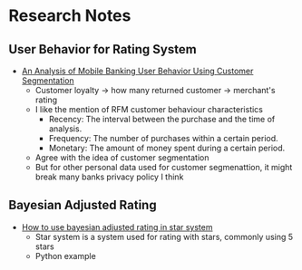 # Research Notes

## User Behavior for Rating System
* [An Analysis of Mobile Banking User Behavior Using Customer Segmentation][2]
  * Customer loyalty -> how many returned customer -> merchant's rating
  * I like the mention of RFM customer behaviour characteristics
    * Recency: The interval between the purchase and the time of analysis.
    * Frequency: The number of purchases within a certain period.
    * Monetary: The amount of money spent during a certain period.
  * Agree with the idea of customer segmentation
  * But for other personal data used for customer segmenattion, it might break many banks privacy policy I think

## Bayesian Adjusted Rating
* [How to use bayesian adjusted rating in star system][1]
  * Star system is a system used for rating with stars, commonly using 5 stars
  * Python example



[1]:https://medium.com/district-data-labs/computing-a-bayesian-estimate-of-star-rating-means-651496a890ab
[2]:https://pdfs.semanticscholar.org/6210/6dee68b8f19fb80929d46ff27b0a151df62a.pdf
